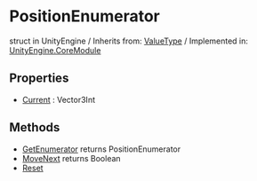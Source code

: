 # PositionEnumerator
struct in UnityEngine
 / Inherits from: <a href="https://docs.unity3d.com/6000.1/Documentation/ScriptReference/ValueType.html">ValueType</a> / Implemented in: <a href="https://docs.unity3d.com/6000.1/Documentation/ScriptReference/UnityEngine.CoreModule.html">UnityEngine.CoreModule</a>

## Properties
- <a href="https://docs.unity3d.com/6000.1/Documentation/ScriptReference/PositionEnumerator-Current.html">Current</a> : Vector3Int

## Methods
- <a href="https://docs.unity3d.com/6000.1/Documentation/ScriptReference/PositionEnumerator.GetEnumerator.html">GetEnumerator</a> returns PositionEnumerator
- <a href="https://docs.unity3d.com/6000.1/Documentation/ScriptReference/PositionEnumerator.MoveNext.html">MoveNext</a> returns Boolean
- <a href="https://docs.unity3d.com/6000.1/Documentation/ScriptReference/PositionEnumerator.Reset.html">Reset</a>
